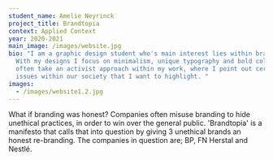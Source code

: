 ```yaml
---
student_name: Amelie Neyrinck
project_title: Brandtopia
context: Applied Context
year: 2020-2021
main_image: /images/website.jpg
bio: "I am a graphic design student who's main interest lies within branding.
  With my designs I focus on minimalism, unique typography and bold colors. I
  often take an activist approach within my work, where I point out certain
  issues within our society that I want to highlight. "
images:
  - /images/website1.2.jpg
---
```

What if branding was honest? Companies often misuse branding to hide unethical practices, in order to win over the general public. 'Brandtopia' is a manifesto that calls that into question by giving 3 unethical brands an honest re-branding. The companies in question are; BP, FN Herstal and Nestlé.